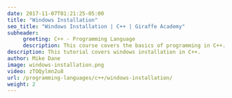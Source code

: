 ```yaml
---
date: 2017-11-07T01:21:25-05:00
title: "Windows Installation"
seo_title: "Windows Installation | C++ | Giraffe Academy"
subheader:
     greeting: C++ - Programming Language
     description: This course covers the basics of programming in C++. Work your way through the videos and we'll teach you everything you need to know to start your programming journey!
description: This tutorial covers windows installation in C++.
author: Mike Dane
image: windows-installation.png
video: zTOQylmn2u8
url: /programming-languages/c++/windows-installation/
weight: 2
---
```

